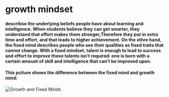 # growth mindset 
#### describse the underlying beliefs people have about learning and intelligence. When students believe they can get smarter, they understand that effort makes them stronger,Therefore they put in extra time and effort, and that leads to higher achievement. On the othre hand, the fixed mind describes people who see their qualities as fixed traits that cannot change. With a fixed mindset, talent is enough to lead to success and effort to improve these talents isn’t required: one is born with a certain amount of skill and intelligence that can’t be improved upon.

#### This pciture shows the difference between the fixed mind and growth mind:
![Growth and Fixed Minds](https://3kllhk1ibq34qk6sp3bhtox1-wpengine.netdna-ssl.com/wp-content/uploads/NewGrowthMindset2.png)
